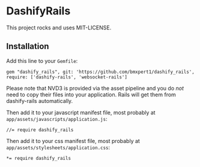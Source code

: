 # DashifyRails

This project rocks and uses MIT-LICENSE.

## Installation

Add this line to your `Gemfile`:

    gem "dashify_rails", git: 'https://github.com/bmxpert1/dashify_rails', require: ['dashify-rails', 'websocket-rails']

Please note that NVD3 is provided via the asset pipeline and you do *not* need to copy their files into your application. Rails will get them from dashify-rails automatically.

Then add it to your javascript manifest file, most probably at `app/assets/javascripts/application.js`:

    //= require dashify_rails

Then add it to your css manifest file, most probably at `app/assets/stylesheets/application.css`:

    *= require dashify_rails